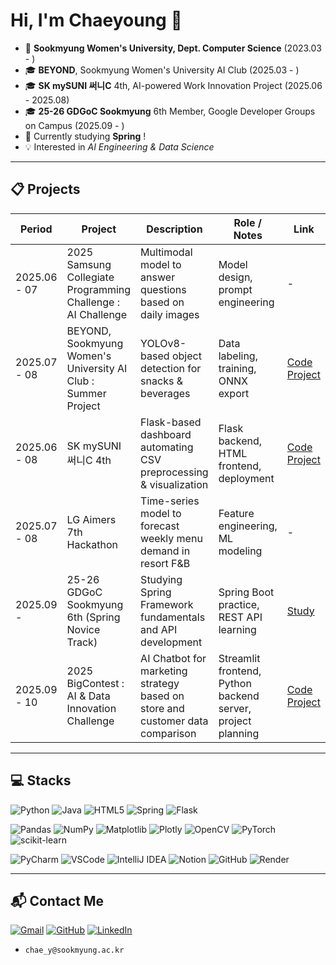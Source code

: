 # Hi, I'm Chaeyoung 👋  

- 🏫 **Sookmyung Women's University, Dept. Computer Science** (2023.03 - )
- 🎓 **BEYOND**, Sookmyung Women's University AI Club (2025.03 - )
- 🎓 **SK mySUNI 써니C** 4th, AI-powered Work Innovation Project (2025.06 - 2025.08)
- 🎓 **25-26 GDGoC Sookmyung** 6th Member, Google Developer Groups on Campus (2025.09 - )
- 🌱 Currently studying **Spring** !
- 💡 Interested in *AI Engineering & Data Science*

---

## 📋 Projects

| Period       | Project                                                       | Description                                                        | Role / Notes                            | Link                                                                                                         |
|--------------|---------------------------------------------------------------|--------------------------------------------------------------------|-----------------------------------------|--------------------------------------------------------------------------------------------------------------|
| 2025.06 - 07 | 2025 Samsung Collegiate Programming Challenge : AI Challenge  | Multimodal model to answer questions based on daily images         | Model design, prompt engineering        | -                                                                                                            |
| 2025.07 - 08 | BEYOND, Sookmyung Women's University AI Club : Summer Project | YOLOv8-based object detection for snacks & beverages               | Data labeling, training, ONNX export    | [Code](https://github.com/chaeyylee/Beyond_YOLO_project)<br/>[Project](https://beyond25summerprojectvendingdector.streamlit.app/)                                       |
| 2025.06 - 08 | SK mySUNI 써니C 4th                                             | Flask-based dashboard automating CSV preprocessing & visualization | Flask backend, HTML frontend, deployment | [Code](https://github.com/chaeyylee/mySUNI_13_ThirTEAM)<br/>[Project](https://mysuni-thirteam.onrender.com/) |
| 2025.07 - 08 | LG Aimers 7th Hackathon                                       | Time-series model to forecast weekly menu demand in resort F&B     | Feature engineering, ML modeling        | -                                                                                                            |
| 2025.09 -    | 25-26 GDGoC Sookmyung 6th (Spring Novice Track)                   | Studying Spring Framework fundamentals and API development         | Spring Boot practice, REST API learning | [Study](https://github.com/chaeyylee/2025-02-Spring-Novice-Study)                                            |
| 2025.09 - 10 | 2025 BigContest : AI & Data Innovation Challenge         | AI Chatbot for marketing strategy based on store and customer data comparison | Streamlit frontend, Python backend server, project planning | [Code](https://github.com/chaeyylee/Beyond_2025_bigcontest)<br/>[Project](https://noonbora2025bigcontest.onrender.com/) |

---

## 💻 Stacks


![Python](https://img.shields.io/badge/Python-3776AB?style=flat-square&logo=python&logoColor=white)
![Java](https://img.shields.io/badge/Java-007396?style=flat-square&logo=java&logoColor=white)
![HTML5](https://img.shields.io/badge/HTML5-E34F26?style=flat-square&logo=html5&logoColor=white)
![Spring](https://img.shields.io/badge/Spring-6DB33F?style=flat-square&logo=spring&logoColor=white)
![Flask](https://img.shields.io/badge/Flask-000000?style=flat-square&logo=flask&logoColor=white)


![Pandas](https://img.shields.io/badge/Pandas-150458?style=flat-square&logo=pandas&logoColor=white)
![NumPy](https://img.shields.io/badge/NumPy-013243?style=flat-square&logo=numpy&logoColor=white)
![Matplotlib](https://img.shields.io/badge/Matplotlib-11557C?style=flat-square&logo=matplotlib&logoColor=white)
![Plotly](https://img.shields.io/badge/Plotly-3F4F75?style=flat-square&logo=plotly&logoColor=white)
![OpenCV](https://img.shields.io/badge/OpenCV-5C3EE8?style=flat-square&logo=opencv&logoColor=white)
![PyTorch](https://img.shields.io/badge/PyTorch-EE4C2C?style=flat-square&logo=pytorch&logoColor=white)
![scikit-learn](https://img.shields.io/badge/scikit--learn-F7931E?style=flat-square&logo=scikit-learn&logoColor=white)


![PyCharm](https://img.shields.io/badge/PyCharm-143?style=flat-square&logo=pycharm&logoColor=white)
![VSCode](https://img.shields.io/badge/VSCode-007ACC?style=flat-square&logo=visualstudiocode&logoColor=white)
![IntelliJ IDEA](https://img.shields.io/badge/IntelliJ%20IDEA-000000?style=flat-square&logo=intellijidea&logoColor=white)
![Notion](https://img.shields.io/badge/Notion-000000?style=flat-square&logo=notion&logoColor=white)
![GitHub](https://img.shields.io/badge/GitHub-181717?style=flat-square&logo=github&logoColor=white)
![Render](https://img.shields.io/badge/Render-46E3B7?style=flat-square&logo=render&logoColor=black)


---

## 📬 Contact Me
[![Gmail](https://img.shields.io/badge/-Gmail-D14836?style=flat-square&logo=gmail&logoColor=white)](mailto:chae_y@sookmyung.ac.kr)
[![GitHub](https://img.shields.io/badge/-GitHub-181717?style=flat-square&logo=github&logoColor=white)](https://github.com/chaeyylee)
[![LinkedIn](https://img.shields.io/badge/-LinkedIn-0A66C2?style=flat-square&logo=linkedin&logoColor=white)](https://linkedin.com/in/chaeyylee)
- `chae_y@sookmyung.ac.kr`

